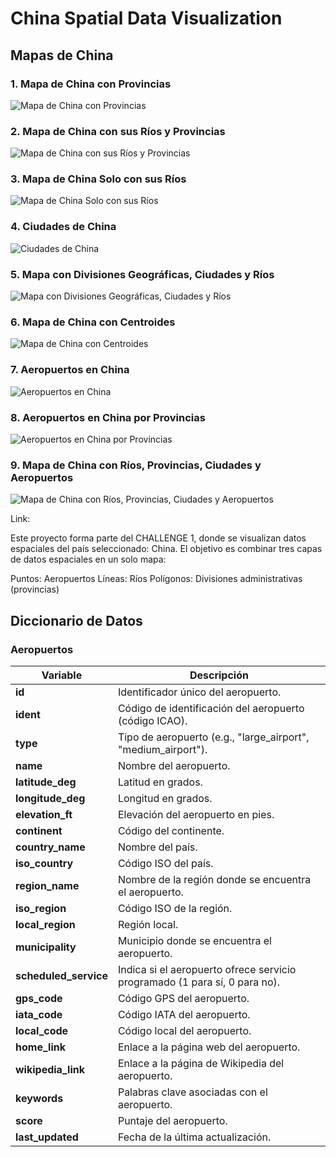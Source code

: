 # China Spatial Data Visualization

## Mapas de China

### 1. Mapa de China con Provincias
![Mapa de China con Provincias](./mapa_china_provincias.png)

### 2. Mapa de China con sus Ríos y Provincias
![Mapa de China con sus Ríos y Provincias](./mapa_china_rios1.png)

### 3. Mapa de China Solo con sus Ríos
![Mapa de China Solo con sus Ríos](./mapa_china_rios2.png)

### 4. Ciudades de China
![Ciudades de China](./mapa_china_ciudades.png)

### 5. Mapa con Divisiones Geográficas, Ciudades y Ríos
![Mapa con Divisiones Geográficas, Ciudades y Ríos](./mapa_china_divisiones_ciudades_rios.png)

### 6. Mapa de China con Centroides
![Mapa de China con Centroides](./mapa_china_centroides.png)

### 7. Aeropuertos en China
![Aeropuertos en China](./mapa_china_aeropuertos.png)

### 8. Aeropuertos en China por Provincias
![Aeropuertos en China por Provincias](./mapa_china_aeropuertos_prov.png)

### 9. Mapa de China con Ríos, Provincias, Ciudades y Aeropuertos
![Mapa de China con Ríos, Provincias, Ciudades y Aeropuertos](./mapa_china_total.png)


Link: 

Este proyecto forma parte del CHALLENGE 1, donde se visualizan datos espaciales del país seleccionado: China. El objetivo es combinar tres capas de datos espaciales en un solo mapa:

Puntos: Aeropuertos
Líneas: Ríos
Polígonos: Divisiones administrativas (provincias)

## Diccionario de Datos

### Aeropuertos
| Variable            | Descripción                                                       |
|---------------------|-------------------------------------------------------------------|
| **id**              | Identificador único del aeropuerto.                               |
| **ident**           | Código de identificación del aeropuerto (código ICAO).            |
| **type**            | Tipo de aeropuerto (e.g., "large_airport", "medium_airport").     |
| **name**            | Nombre del aeropuerto.                                            |
| **latitude_deg**    | Latitud en grados.                                                |
| **longitude_deg**   | Longitud en grados.                                               |
| **elevation_ft**    | Elevación del aeropuerto en pies.                                 |
| **continent**       | Código del continente.                                            |
| **country_name**    | Nombre del país.                                                  |
| **iso_country**     | Código ISO del país.                                              |
| **region_name**     | Nombre de la región donde se encuentra el aeropuerto.             |
| **iso_region**      | Código ISO de la región.                                          |
| **local_region**    | Región local.                                                     |
| **municipality**    | Municipio donde se encuentra el aeropuerto.                       |
| **scheduled_service** | Indica si el aeropuerto ofrece servicio programado (1 para sí, 0 para no). |
| **gps_code**        | Código GPS del aeropuerto.                                        |
| **iata_code**       | Código IATA del aeropuerto.                                       |
| **local_code**      | Código local del aeropuerto.                                      |
| **home_link**       | Enlace a la página web del aeropuerto.                            |
| **wikipedia_link**  | Enlace a la página de Wikipedia del aeropuerto.                   |
| **keywords**        | Palabras clave asociadas con el aeropuerto.                       |
| **score**           | Puntaje del aeropuerto.                                           |
| **last_updated**    | Fecha de la última actualización.                                 |
